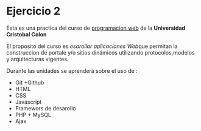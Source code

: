 # Ejercicio 2
Esta es una practica del curso de [programacion web](https://av-exactas.ucc.mx/course/view.php?id=170) de la **Universidad Cristobal Colon**


El proposito del curso es *esarollar aplicaciones Web*que permitan la construccion de portale y/o sitios dinámicos 
utilizando protocolos,modelos y arquitecturas vigentes.

Durante las unidades se aprenderá sobre el uso de :

* Git +Github
* HTML
* CSS
* Javascript
* Framewors de desarollo
* PHP + MySQL
* Ajax

